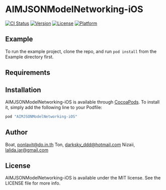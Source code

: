 # AIMJSONModelNetworking-iOS

[![CI Status](http://img.shields.io/travis/Tzoani/AIMJSONModelNetworking-iOS.svg?style=flat)](https://travis-ci.org/Tzoani/AIMJSONModelNetworking-iOS)
[![Version](https://img.shields.io/cocoapods/v/AIMJSONModelNetworking-iOS.svg?style=flat)](http://cocoapods.org/pods/AIMJSONModelNetworking-iOS)
[![License](https://img.shields.io/cocoapods/l/AIMJSONModelNetworking-iOS.svg?style=flat)](http://cocoapods.org/pods/AIMJSONModelNetworking-iOS)
[![Platform](https://img.shields.io/cocoapods/p/AIMJSONModelNetworking-iOS.svg?style=flat)](http://cocoapods.org/pods/AIMJSONModelNetworking-iOS)

## Example

To run the example project, clone the repo, and run `pod install` from the Example directory first.

## Requirements

## Installation

AIMJSONModelNetworking-iOS is available through [CocoaPods](http://cocoapods.org). To install
it, simply add the following line to your Podfile:

```ruby
pod "AIMJSONModelNetworking-iOS"
```

## Author

Boat, ponlavit@do.in.th
Ton, darksky_ddd@hotmail.com
Nizaii, lalida.jar@gmail.com

## License

AIMJSONModelNetworking-iOS is available under the MIT license. See the LICENSE file for more info.
